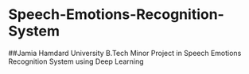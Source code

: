 # Speech-Emotions-Recognition-System
##Jamia Hamdard University B.Tech Minor Project in Speech Emotions Recognition System using Deep Learning
